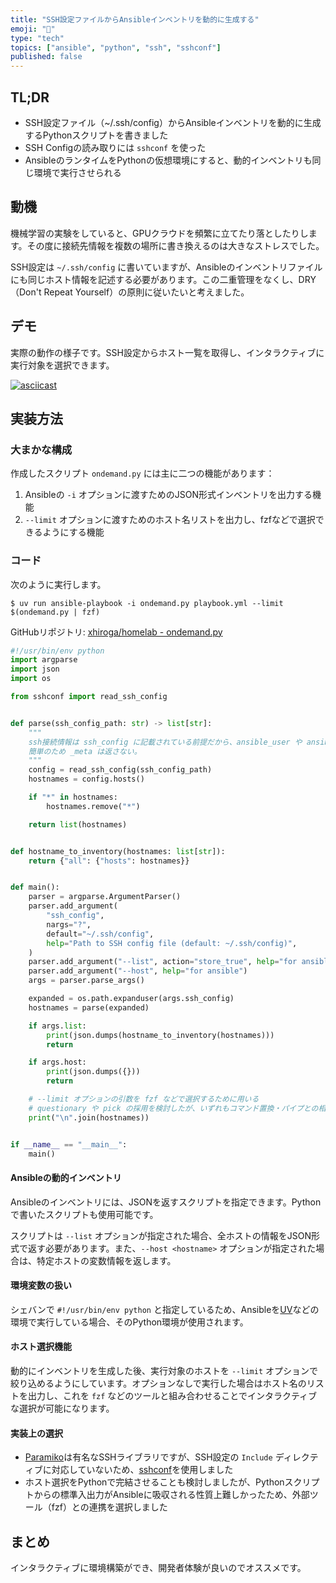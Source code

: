 ```yaml
---
title: "SSH設定ファイルからAnsibleインベントリを動的に生成する"
emoji: "🔧"
type: "tech"
topics: ["ansible", "python", "ssh", "sshconf"]
published: false
---
```


## TL;DR

- SSH設定ファイル（~/.ssh/config）からAnsibleインベントリを動的に生成するPythonスクリプトを書きました
- SSH Configの読み取りには `sshconf` を使った
- AnsibleのランタイムをPythonの仮想環境にすると、動的インベントリも同じ環境で実行させられる

## 動機

機械学習の実験をしていると、GPUクラウドを頻繁に立てたり落としたりします。その度に接続先情報を複数の場所に書き換えるのは大きなストレスでした。

SSH設定は `~/.ssh/config` に書いていますが、Ansibleのインベントリファイルにも同じホスト情報を記述する必要があります。この二重管理をなくし、DRY（Don't Repeat Yourself）の原則に従いたいと考えました。

## デモ

実際の動作の様子です。SSH設定からホスト一覧を取得し、インタラクティブに実行対象を選択できます。

[![asciicast](https://asciinema.org/a/709732.svg)](https://asciinema.org/a/709732)

## 実装方法

### 大まかな構成

作成したスクリプト `ondemand.py` には主に二つの機能があります：

1. Ansibleの `-i` オプションに渡すためのJSON形式インベントリを出力する機能
2. `--limit` オプションに渡すためのホスト名リストを出力し、fzfなどで選択できるようにする機能

### コード

次のように実行します。

```console
$ uv run ansible-playbook -i ondemand.py playbook.yml --limit $(ondemand.py | fzf)
```

GitHubリポジトリ: [xhiroga/homelab - ondemand.py](https://github.com/xhiroga/homelab/blob/93ea84375b9d6aa7e134ebbfec8806fe837be24e/playbooks/ondemand.py)

```python
#!/usr/bin/env python
import argparse
import json
import os

from sshconf import read_ssh_config


def parse(ssh_config_path: str) -> list[str]:
    """
    ssh接続情報は ssh_config に記載されている前提だから、ansible_user や ansible_ssh_private_key_file は返さない。
    簡単のため _meta は返さない。
    """
    config = read_ssh_config(ssh_config_path)
    hostnames = config.hosts()

    if "*" in hostnames:
        hostnames.remove("*")

    return list(hostnames)


def hostname_to_inventory(hostnames: list[str]):
    return {"all": {"hosts": hostnames}}


def main():
    parser = argparse.ArgumentParser()
    parser.add_argument(
        "ssh_config",
        nargs="?",
        default="~/.ssh/config",
        help="Path to SSH config file (default: ~/.ssh/config)",
    )
    parser.add_argument("--list", action="store_true", help="for ansible")
    parser.add_argument("--host", help="for ansible")
    args = parser.parse_args()

    expanded = os.path.expanduser(args.ssh_config)
    hostnames = parse(expanded)

    if args.list:
        print(json.dumps(hostname_to_inventory(hostnames)))
        return

    if args.host:
        print(json.dumps({}))
        return

    # --limit オプションの引数を fzf などで選択するために用いる
    # questionary や pick の採用を検討したが、いずれもコマンド置換・パイプとの相性が悪かった。
    print("\n".join(hostnames))


if __name__ == "__main__":
    main()
```

#### Ansibleの動的インベントリ

Ansibleのインベントリには、JSONを返すスクリプトを指定できます。Pythonで書いたスクリプトも使用可能です。

スクリプトは `--list` オプションが指定された場合、全ホストの情報をJSON形式で返す必要があります。また、`--host <hostname>` オプションが指定された場合は、特定ホストの変数情報を返します。

#### 環境変数の扱い

シェバンで `#!/usr/bin/env python` と指定しているため、Ansibleを[UV](https://github.com/astral-sh/uv)などの環境で実行している場合、そのPython環境が使用されます。

#### ホスト選択機能

動的にインベントリを生成した後、実行対象のホストを `--limit` オプションで絞り込めるようにしています。オプションなしで実行した場合はホスト名のリストを出力し、これを `fzf` などのツールと組み合わせることでインタラクティブな選択が可能になります。

#### 実装上の選択

- [Paramiko](https://www.paramiko.org/)は有名なSSHライブラリですが、SSH設定の `Include` ディレクティブに対応していないため、[sshconf](https://pypi.org/project/sshconf/)を使用しました
- ホスト選択をPythonで完結させることも検討しましたが、Pythonスクリプトからの標準入出力がAnsibleに吸収される性質上難しかったため、外部ツール（fzf）との連携を選択しました

## まとめ

インタラクティブに環境構築ができ、開発者体験が良いのでオススメです。
